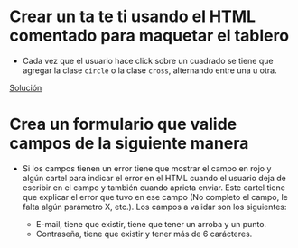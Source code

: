 # Crear un ta te ti usando el HTML comentado para maquetar el tablero

- Cada vez que el usuario hace click sobre un cuadrado se tiene que agregar la clase `circle` o la clase `cross`, alternando entre una u otra.

[Solución](https://www.useloom.com/share/97d9a0dd3ba44cfda158606c0a4f793b)


# Crea un formulario que valide campos de la siguiente manera

- Si los campos tienen un error tiene que mostrar el campo en rojo y algún cartel para indicar el error en el HTML cuando el usuario deja de escribir en el campo y también cuando aprieta enviar. Este cartel tiene que explicar el error que tuvo en ese campo (No completo el campo, le falta algún parámetro X, etc.). 
Los campos a validar son los siguientes:

    - E-mail, tiene que existir, tiene que tener un arroba y un punto.
    - Contraseña, tiene que existir y tener más de 6 carácteres.